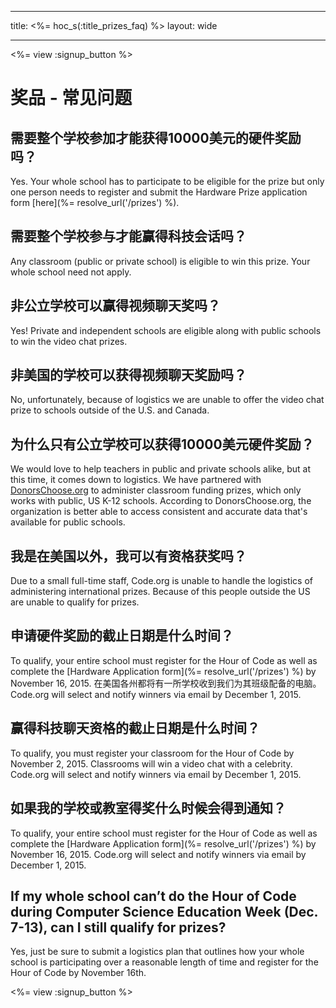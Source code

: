 * * *

title: <%= hoc_s(:title_prizes_faq) %> layout: wide

* * *

<%= view :signup_button %>

# 奖品 - 常见问题

## 需要整个学校参加才能获得10000美元的硬件奖励吗？

Yes. Your whole school has to participate to be eligible for the prize but only one person needs to register and submit the Hardware Prize application form [here](%= resolve_url('/prizes') %).

## 需要整个学校参与才能赢得科技会话吗？

Any classroom (public or private school) is eligible to win this prize. Your whole school need not apply.

## 非公立学校可以赢得视频聊天奖吗？

Yes! Private and independent schools are eligible along with public schools to win the video chat prizes.

## 非美国的学校可以获得视频聊天奖励吗？

No, unfortunately, because of logistics we are unable to offer the video chat prize to schools outside of the U.S. and Canada.

## 为什么只有公立学校可以获得10000美元硬件奖励？

We would love to help teachers in public and private schools alike, but at this time, it comes down to logistics. We have partnered with [DonorsChoose.org](http://donorschoose.org) to administer classroom funding prizes, which only works with public, US K-12 schools. According to DonorsChoose.org, the organization is better able to access consistent and accurate data that's available for public schools.

## 我是在美国以外，我可以有资格获奖吗？

Due to a small full-time staff, Code.org is unable to handle the logistics of administering international prizes. Because of this people outside the US are unable to qualify for prizes.

## 申请硬件奖励的截止日期是什么时间？

To qualify, your entire school must register for the Hour of Code as well as complete the [Hardware Application form](%= resolve_url('/prizes') %) by November 16, 2015. 在美国各州都将有一所学校收到我们为其班级配备的电脑。 Code.org will select and notify winners via email by December 1, 2015.

## 赢得科技聊天资格的截止日期是什么时间？

To qualify, you must register your classroom for the Hour of Code by November 2, 2015. Classrooms will win a video chat with a celebrity. Code.org will select and notify winners via email by December 1, 2015.

## 如果我的学校或教室得奖什么时候会得到通知？

To qualify, your entire school must register for the Hour of Code as well as complete the [Hardware Application form](%= resolve_url('/prizes') %) by November 16, 2015. Code.org will select and notify winners via email by December 1, 2015.

## If my whole school can’t do the Hour of Code during Computer Science Education Week (Dec. 7-13), can I still qualify for prizes?

Yes, just be sure to submit a logistics plan that outlines how your whole school is participating over a reasonable length of time and register for the Hour of Code by November 16th.

<%= view :signup_button %>